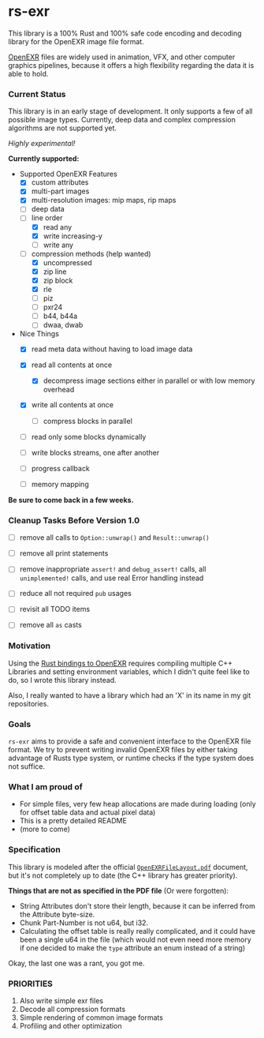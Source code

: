 # rs-exr

This library is a 100% Rust and 100% safe code 
encoding and decoding library for the OpenEXR image file format.

[OpenEXR](http://www.openexr.com/) 
files are widely used in animation, VFX, and 
other computer graphics pipelines, because it offers
a high flexibility regarding the data it is able to hold. 


### Current Status

This library is in an early stage of development. It only supports a few of all possible image types.
Currently, deep data and complex compression algorithms are not supported yet.

_Highly experimental!_

__Currently supported:__

- Supported OpenEXR Features
    - [x] custom attributes
    - [x] multi-part images
    - [x] multi-resolution images: mip maps, rip maps
    - [ ] deep data
    - [ ] line order
        - [x] read any
        - [x] write increasing-y
        - [ ] write any
        
    - [ ] compression methods (help wanted)
        - [x] uncompressed
        - [x] zip line
        - [x] zip block
        - [x] rle
        - [ ] piz
        - [ ] pxr24
        - [ ] b44, b44a
        - [ ] dwaa, dwab

- Nice Things
    - [x] read meta data without having to load image data
    - [x] read all contents at once
        - [x] decompress image sections either 
              in parallel or with low memory overhead
    - [x] write all contents at once
        - [ ] compress blocks in parallel
    - [ ] read only some blocks dynamically
    - [ ] write blocks streams, one after another
    - [ ] progress callback
    - [ ] memory mapping
    
    
<!--
- [x] Inspecting Metadata
    - [x] Singlepart
        - [x] Tiles
        - [x] Scan lines
        - [x] Deep Tiles
        - [ ] Deep Scan Lines _(coded, but untested)_
    - [x] Multipart
        - [x] Tiles
        - [x] Scan lines
        - [ ] Deep Tiles _(coded, but untested)_
        - [x] Deep Scan Lines
    - [x] Multi Resolution
        - [x] Singular Resolution
        - [x] MipMaps
        - [x] RipMaps _(coded, but untested)_
    - [x] Non-Standard Attributes
        - [x] Reading those with known names and unknown names
        - [x] Reading those with known types
        - [x] Reading those with unknown types into a plain byte buffer
    - [ ] Nice API for preview attribute extraction
    
- [ ] Decompressing Pixel Data
    - [x] Any LineOrder
    - [x] Any Pixel Type (`f16`, `f32`, `u32`)
    - [x] Multipart
    - [ ] Deep Data
    - [x] Rip/Mip Maps  _(coded, but untested)_
    - [ ] Nice API for RGBA conversion and displaying other color spaces?
    - [ ] Compression Methods
        - [x] Uncompressed
        - [x] ZIPS
        - [x] ZIP
        - [x] RLE
        - [ ] PIZ
        - [ ] RXR24
        - [ ] B44, B44A
        - [ ] DWAA, DWAB

- [ ] Writing images
    - [x] Scan Lines
    - [x] Tiles
    - [x] Multipart
    - [ ] Deep Data
    - [ ] User supplied line order
    - [x] Rip/Mip Maps _(coded, but untested)_
    - [ ] 100% correct meta data
    - [x] Compression Methods
        - [x] Uncompressed
        - [x] ZIPS
        - [x] ZIP
        - [x] RLE
        - [ ] PIZ
        - [ ] RXR24
        - [ ] B44, B44A
        - [ ] DWAA, DWAB
    
- [x] Decompressing multiple blocks in parallel
- [ ] Compressing multiple blocks in parallel

- [ ] Profiling and real optimization
    - [ ] Memory Mapping?
- [ ] IO Progress callback?
- [ ] SIMD
- [ ] Detailed file validation
    - [ ] Channels with an x or y sampling rate other than 1 are allowed only in flat, scan-line based images.
    - [ ] If an image is deep or tiled, then the x and y sampling rates for all of its channels must be 1.
    - [ ] Scan-line based images cannot be multi-resolution images.
    - [ ] Enforce minimum length of 1 for arrays

- [ ] Explore different APIs
    - [ ] Let user decide how to store data
    - [ ] Loading Metadata and specific tiles or blocks separately
-->
    
__Be sure to come back in a few weeks.__

### Cleanup Tasks Before Version 1.0
- [ ] remove all calls to `Option::unwrap()` and `Result::unwrap()`
- [ ] remove all print statements
- [ ] remove inappropriate `assert!` and `debug_assert!` calls,
        all `unimplemented!` calls,
        and use real Error handling instead
- [ ] reduce all not required `pub` usages
- [ ] revisit all TODO items
- [ ] remove all `as` casts 


### Motivation

Using the [Rust bindings to OpenEXR](https://github.com/cessen/openexr-rs) 
requires compiling multiple C++ Libraries 
and setting environment variables, 
which I didn't quite feel like to do, 
so I wrote this library instead.

Also, I really wanted to have a library 
which had an 'X' in its name in my git repositories.

### Goals

`rs-exr` aims to provide a safe and convenient 
interface to the OpenEXR file format.
We try to prevent writing invalid OpenEXR files by
either taking advantage of Rusts type system, 
or runtime checks if the type system does not suffice.

### What I am proud of

-   For simple files, very few heap allocations are made during loading
    (only for offset table data and actual pixel data)
-   This is a pretty detailed README
-   (more to come)

### Specification

This library is modeled after the 
official [`OpenEXRFileLayout.pdf`](http://www.openexr.com/documentation.html)
document, but it's not completely up to date
(the C++ library has greater priority).

__Things that are not as specified in the PDF file__ (Or were forgotten):

-   String Attributes don't store their length,
    because it can be inferred from the Attribute byte-size.
-   Chunk Part-Number is not u64, but i32.
-   Calculating the offset table is really really complicated,
    and it could have been a single u64 in the file
    (which would not even need more memory if one decided to make
    the `type` attribute an enum instead of a string)
    
Okay, the last one was a rant, you got me.

### PRIORITIES
1. Also write simple exr files 
1. Decode all compression formats
1. Simple rendering of common image formats
1. Profiling and other optimization
